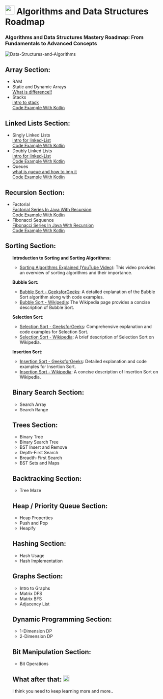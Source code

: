 <!DOCTYPE html>
<html>

<body>
<h1><img class="emoji" alt="rocket" src="https://github.githubassets.com/images/icons/emoji/unicode/1f680.png" width="30" height="30"></g-emoji> Algorithms and Data Structures Roadmap</h1>
<h3>Algorithms and Data Structures Mastery Roadmap: From Fundamentals to Advanced Concepts</h3>
  
![Data-Structures-and-Algorithms](https://github.com/ahmed-faroukk/Algo-DS-RoadMap/assets/72602749/09ad4378-bb08-42c8-92f7-0b2c151d8da5)


  <h2>Array Section:</h2>
  <ul>
    <li>RAM</li>
    <li>Static and Dynamic Arrays</li>
     <a href="https://www.youtube.com/watch?v=qTb1sZX74K0">What is difference!!</a> <br>
    <li>Stacks</li>
     <a href="https://www.youtube.com/watch?v=I37kGX-nZEI">intro to stack</a> <br>
     <a href="https://github.com/ahmed-faroukk/Problem-Solving-LeetCode/blob/main/Stacks/CreateStackManually/stack.kt">Code Example With Kotlin </a>

  </ul>

  <h2>Linked Lists Section:</h2>
  <ul>
    <li>Singly Linked Lists</li>
     <a href="https://www.youtube.com/watch?v=WwfhLC16bis">intro for linked-List</a> <br>
     <a href="https://github.com/ahmed-faroukk/Problem-Solving-LeetCode/blob/main/Lined-list/Singly%20Linked%20Lists/code.kt">Code Example With Kotlin </a>
    <li>Doubly Linked Lists</li>
      <a href="https://www.youtube.com/watch?v=WwfhLC16bis">intro for linked-List</a> <br>
     <a href="https://github.com/ahmed-faroukk/Problem-Solving-LeetCode/blob/main/Lined-list/Doubly%20LinkedList/code.kt">Code Example With Kotlin </a>
    <li>Queues</li>
     <a href="https://www.youtube.com/watch?v=A3ZUpyrnCbM&t=811s">what is queue and how to imp it </a> <br>
     <a href="https://github.com/ahmed-faroukk/Problem-Solving-LeetCode/tree/main/queue%20">Code Example With Kotlin </a>  </ul>

  <h2>Recursion Section:</h2>
  <ul> 
    <li>Factorial</li>
    <a href="https://www.youtube.com/watch?v=OZuzm1i9g1c&t=43s">Factorial Series In Java With Recursion </a> <br>
     <a href="https://github.com/ahmed-faroukk/Problem-Solving-LeetCode/tree/main/Recursion/factorial">Code Example With Kotlin </a>  
  <li>Fibonacci Sequence</li>
      <a href="https://www.youtube.com/watch?v=cum3OrpURzc">Fibonacci Series In Java With Recursion </a> <br>
     <a href="https://github.com/ahmed-faroukk/Problem-Solving-LeetCode/tree/main/Recursion/Fibonacci">Code Example With Kotlin </a> 
     </ul>

  <h2>Sorting Section:</h2>
  <ul>
   <strong>Introduction to Sorting and Sorting Algorithms:</strong></p><ul><li><a href="https://www.youtube.com/watch?v=kPRA0W1kECg" target="_new">Sorting Algorithms Explained (YouTube Video)</a>: This video provides an overview of sorting algorithms and their importance.</li></ul><p><strong>Bubble Sort:</strong></p><ul><li><a href="https://www.geeksforgeeks.org/bubble-sort/" target="_new">Bubble Sort - GeeksforGeeks</a>: A detailed explanation of the Bubble Sort algorithm along with code examples.</li><li><a href="https://en.wikipedia.org/wiki/Bubble_sort" target="_new">Bubble Sort - Wikipedia</a>: The Wikipedia page provides a concise description of Bubble Sort.</li></ul><p><strong>Selection Sort:</strong></p><ul><li><a href="https://www.geeksforgeeks.org/selection-sort/" target="_new">Selection Sort - GeeksforGeeks</a>: Comprehensive explanation and code examples for Selection Sort.</li><li><a href="https://en.wikipedia.org/wiki/Selection_sort" target="_new">Selection Sort - Wikipedia</a>: A brief description of Selection Sort on Wikipedia.</li></ul><p><strong>Insertion Sort:</strong></p><ul><li><a href="https://www.geeksforgeeks.org/insertion-sort/" target="_new">Insertion Sort - GeeksforGeeks</a>: Detailed explanation and code examples for Insertion Sort.</li><li><a href="https://en.wikipedia.org/wiki/Insertion_sort" target="_new">Insertion Sort - Wikipedia</a>: A concise description of Insertion Sort on Wikipedia.</li>
  </ul>

  <h2>Binary Search Section:</h2>
  <ul>
    <li>Search Array</li>
    <li>Search Range</li>
  </ul>

  <h2>Trees Section:</h2>
  <ul>
    <li>Binary Tree</li>
    <li>Binary Search Tree</li>
    <li>BST Insert and Remove</li>
    <li>Depth-First Search</li>
    <li>Breadth-First Search</li>
    <li>BST Sets and Maps</li>
  </ul>

  <h2>Backtracking Section:</h2>
  <ul>
    <li>Tree Maze</li>
  </ul>

  <h2>Heap / Priority Queue Section:</h2>
  <ul>
    <li>Heap Properties</li>
    <li>Push and Pop</li>
    <li>Heapify</li>
  </ul>

  <h2>Hashing Section:</h2>
  <ul>
    <li>Hash Usage</li>
    <li>Hash Implementation</li>
  </ul>

  <h2>Graphs Section:</h2>
  <ul>
    <li>Intro to Graphs</li>
    <li>Matrix DFS</li>
    <li>Matrix BFS</li>
    <li>Adjacency List</li>
  </ul>

  <h2>Dynamic Programming Section:</h2>
  <ul>
    <li>1-Dimension DP</li>
    <li>2-Dimension DP</li>
  </ul>

  <h2>Bit Manipulation Section:</h2>
  <ul>
    <li>Bit Operations</li>
  </ul>
</a>
<h2>What after that: <g-emoji class="g-emoji" alias="thinking" fallback-src="https://github.githubassets.com/images/icons/emoji/unicode/1f914.png"><img class="emoji" alt="thinking" src="https://github.githubassets.com/images/icons/emoji/unicode/1f914.png" width="20" height="20"></g-emoji></h2>
<p dir="auto">I think you need to keep learning more and more..</p>

</body>
</html>
